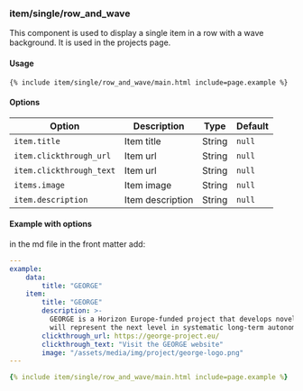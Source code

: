 ### item/single/row_and_wave

This component is used to display a single item in a row with a wave background. It is used in the projects page.

#### Usage

```liquid
{% include item/single/row_and_wave/main.html include=page.example %}
```

#### Options

| Option | Description | Type | Default |
| ------ | ----------- | ---- | ------- |
| `item.title` | Item title | String | `null` |
| `item.clickthrough_url` | Item url | String | `null` |
| `item.clickthrough_text` | Item url | String | `null` |
| `items.image` | Item image | String | `null` |
| `item.description` | Item description | String | `null` |


#### Example with options

in the md file in the front matter add:

```yml
---
example:
    data:
        title: "GEORGE"
    item:
        title: "GEORGE"
        description: >-
          GEORGE is a Horizon Europe-funded project that develops novel technologies to improve ocean observations. The technologies developed
          will represent the next level in systematic long-term autonomous ocean observations.
        clickthrough_url: https://george-project.eu/
        clickthrough_text: "Visit the GEORGE website"
        image: "/assets/media/img/project/george-logo.png"
---

{% include item/single/row_and_wave/main.html include=page.example %}
```
